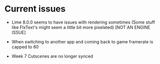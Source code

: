 # Current issues

- Lime 8.0.0 seems to have issues with rendering sometimes (Some stuff like FlxText's might seem a little bit more pixelated) [NOT AN ENGINE ISSUE]

- When switching to another app and coming back to game framerate is capped to 60

- Week 7 Cutscenes are no longer synced